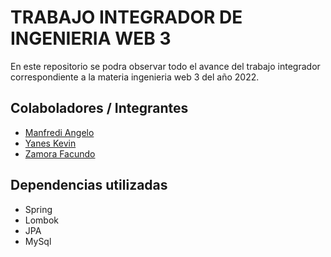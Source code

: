 # TRABAJO INTEGRADOR DE INGENIERIA WEB 3

En este repositorio se podra observar todo el avance del trabajo integrador correspondiente a la materia ingenieria web 3 del año 2022.

## Colaboladores / Integrantes

- [Manfredi Angelo](https://github.com/angelo59930)
- [Yanes Kevin](https://github.com/kyanesdev)
- [Zamora Facundo](https://github.com/Faq-hue)
  
## Dependencias utilizadas

- Spring
- Lombok
- JPA
- MySql
